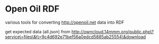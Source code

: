 # Open Oil RDF

various tools for converting http://openoil.net data into RDF

get expected data (all.json) from
http://owncloud.14mmm.org/public.php\?service\=files\&t\=9c4d692e71bef56a0edcd5885ab25554\&download


